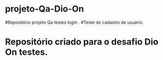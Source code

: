 # projeto-Qa-Dio-On
#Repositório projeto Qa testes login .
#Teste de cadastro de usuário.
# Repositório criado para o desafio Dio On testes.
